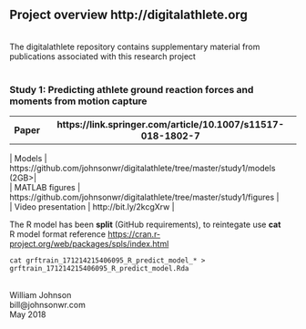 <!---
  ---
  --- 1. Filename, Creation-Date
  ---      digitalathlete/README.md, 22may2018
  ---
  --- 2. Original-Author, Email-Address
  ---      Copyright (c) MMXVIII
  ---      William JOHNSON, bill@johnsonwr.com
  ---
  --- 3. Last-Updated-By, Email-Address
  ---      William JOHNSON, bill@johnsonwr.com
  ---
  --- 4. Notes
  ---      https://guides.github.com/features/mastering-markdown/
  ---      https://github.com/adam-p/markdown-here/wiki/Markdown-Cheatsheet
  ---
  --- 5. Modification-History
  ---      Build Author Date      Change
  ---      n/a   wrj    22may2018 alpha release 
  --->

<h2>Project overview http://digitalathlete.org</h2>
<br>
The digitalathlete repository contains supplementary material from publications associated with this research project<br>
<br>
<h3>Study 1: Predicting athlete ground reaction forces and moments from motion capture</h3>

<table>
<tr><th>Paper</th><th>https://link.springer.com/article/10.1007/s11517-018-1802-7</th></tr>
</table>
| Models | https://github.com/johnsonwr/digitalathlete/tree/master/study1/models (2GB>|<br>
| MATLAB figures | https://github.com/johnsonwr/digitalathlete/tree/master/study1/figures |<br>
| Video presentation | http://bit.ly/2kcgXrw |<br>

The R model has been <b>split</b> (GitHub requirements), to reintegate use <b>cat</b><br>
R model format reference https://cran.r-project.org/web/packages/spls/index.html<br>

```
cat grftrain_171214215406095_R_predict_model_* > grftrain_171214215406095_R_predict_model.Rda
```

<br>
William Johnson<br>
bill@johnsonwr.com<br>
May 2018<br>
